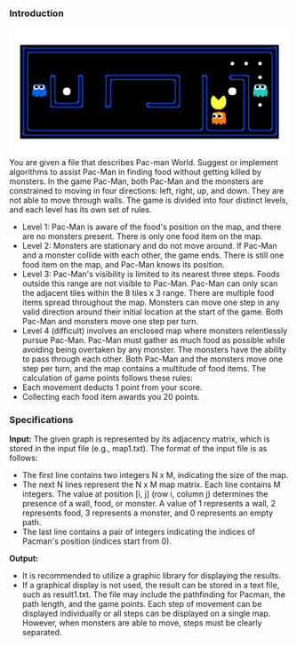 ### Introduction
![Pacman game example image.](/Docs/example.png)
You are given a file that describes Pac-man World. Suggest or implement
algorithms to assist Pac-Man in finding food without getting killed by monsters.
In the game Pac-Man, both Pac-Man and the monsters are constrained to moving in four
directions: left, right, up, and down. They are not able to move through walls. The game is
divided into four distinct levels, and each level has its own set of rules.
- Level 1: Pac-Man is aware of the food's position on the map, and there are no
monsters present. There is only one food item on the map.
- Level 2: Monsters are stationary and do not move around. If Pac-Man and a monster
collide with each other, the game ends. There is still one food item on the map, and
Pac-Man knows its position.
- Level 3: Pac-Man's visibility is limited to its nearest three steps. Foods outside this
range are not visible to Pac-Man. Pac-Man can only scan the adjacent tiles within
the 8 tiles x 3 range. There are multiple food items spread throughout the map.
Monsters can move one step in any valid direction around their initial location at
the start of the game. Both Pac-Man and monsters move one step per turn.
- Level 4 (difficult) involves an enclosed map where monsters relentlessly pursue
Pac-Man. Pac-Man must gather as much food as possible while avoiding being
overtaken by any monster. The monsters have the ability to pass through each other.
Both Pac-Man and the monsters move one step per turn, and the map contains a
multitude of food items.
The calculation of game points follows these rules:
- Each movement deducts 1 point from your score.
- Collecting each food item awards you 20 points.
### Specifications
**Input:** The given graph is represented by its adjacency matrix, which is stored in the input
file (e.g., map1.txt). The format of the input file is as follows:
- The first line contains two integers N x M, indicating the size of the map.
- The next N lines represent the N x M map matrix. Each line contains M integers.
The value at position [i, j] (row i, column j) determines the presence of a wall, food,
or monster. A value of 1 represents a wall, 2 represents food, 3 represents a monster,
and 0 represents an empty path.
- The last line contains a pair of integers indicating the indices of Pacman's position
(indices start from 0).

**Output:**
- It is recommended to utilize a graphic library for displaying the results.
- If a graphical display is not used, the result can be stored in a text file, such as
result1.txt. The file may include the pathfinding for Pacman, the path length, and
the game points. Each step of movement can be displayed individually or all steps
can be displayed on a single map. However, when monsters are able to move, steps
must be clearly separated.
